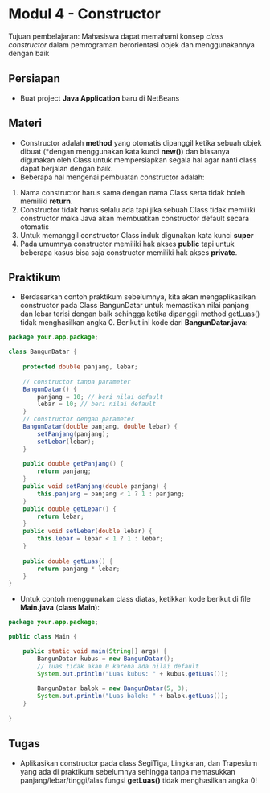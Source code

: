 # Modul 4 - Constructor

Tujuan pembelajaran: Mahasiswa dapat memahami konsep _class constructor_ dalam pemrograman berorientasi objek dan menggunakannya dengan baik

## Persiapan

* Buat project __Java Application__ baru di NetBeans

## Materi

* Constructor adalah __method__ yang otomatis dipanggil ketika sebuah objek dibuat (*dengan menggunakan kata kunci __new()__) dan biasanya digunakan oleh Class untuk mempersiapkan segala hal agar nanti class dapat berjalan dengan baik.
* Beberapa hal mengenai pembuatan constructor adalah:
1. Nama constructor harus sama dengan nama Class serta tidak boleh memiliki __return__.
2. Constructor tidak harus selalu ada tapi jika sebuah Class tidak memiliki constructor maka Java akan membuatkan constructor default secara otomatis
3. Untuk memanggil constructor Class induk digunakan kata kunci __super__
4. Pada umumnya constructor memiliki hak akses __public__ tapi untuk beberapa kasus bisa saja constructor memiliki hak akses __private__.

## Praktikum

* Berdasarkan contoh praktikum sebelumnya, kita akan mengaplikasikan constructor pada Class BangunDatar untuk memastikan nilai panjang dan lebar terisi dengan baik sehingga ketika dipanggil method getLuas() tidak menghasilkan angka 0. Berikut ini kode dari __BangunDatar.java__:

```java
package your.app.package;

class BangunDatar {
    
    protected double panjang, lebar;
    
    // constructor tanpa parameter
    BangunDatar() {
        panjang = 10; // beri nilai default
        lebar = 10; // beri nilai default
    }
    // constructor dengan parameter
    BangunDatar(double panjang, double lebar) {
        setPanjang(panjang);
        setLebar(lebar);
    }
    
    public double getPanjang() {
        return panjang;
    }
    public void setPanjang(double panjang) {
        this.panjang = panjang < 1 ? 1 : panjang;
    }
    public double getLebar() {
        return lebar;
    }
    public void setLebar(double lebar) {
        this.lebar = lebar < 1 ? 1 : lebar;
    }
    
    public double getLuas() {
        return panjang * lebar;
    }
}
```

* Untuk contoh menggunakan class diatas, ketikkan kode berikut di file __Main.java__ (__class Main__):

```java
package your.app.package;

public class Main {

    public static void main(String[] args) {
        BangunDatar kubus = new BangunDatar();
        // luas tidak akan 0 karena ada nilai default
        System.out.println("Luas kubus: " + kubus.getLuas());
        
        BangunDatar balok = new BangunDatar(5, 3);
        System.out.println("Luas balok: " + balok.getLuas());
    }
    
}
```

## Tugas

* Aplikasikan constructor pada class SegiTiga, Lingkaran, dan Trapesium yang ada di praktikum sebelumnya sehingga tanpa memasukkan panjang/lebar/tinggi/alas fungsi __getLuas()__ tidak menghasilkan angka 0!